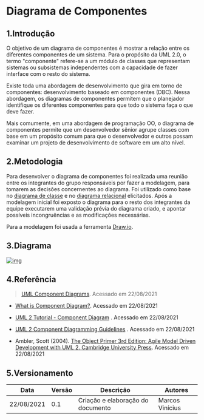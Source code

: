 # Diagrama de Componentes

## 1.Introdução
O objetivo de um diagrama de componentes é mostrar a relação entre os diferentes componentes de um sistema. Para o propósito da UML 2.0, o termo "componente" refere-se a um módulo de classes que representam sistemas ou subsistemas independentes com a capacidade de fazer interface com o resto do sistema.

Existe toda uma abordagem de desenvolvimento que gira em torno de componentes: desenvolvimento baseado em componentes (DBC). Nessa abordagem, os diagramas de componentes permitem que o planejador identifique os diferentes componentes para que todo o sistema faça o que deve fazer.

Mais comumente, em uma abordagem de programação OO, o diagrama de componentes permite que um desenvolvedor sênior agrupe classes com base em um propósito comum para que o desenvolvedor e outros possam examinar um projeto de desenvolvimento de software em um alto nível.

## 2.Metodologia
Para desenvolver o diagrama de componentes foi realizada uma reunião entre os integrantes do grupo responsáveis por fazer a modelagem, para tomarem as decisões concernentes ao diagrama. Foi utilizado como base no [diagrama de classe](/modelagem/diagrama_classes/) e no [diagrama relacional](/diagramaRelacional/diagrama_relacional/) elicitados. Após a modelagem inicial foi exposto o diagrama para o resto dos integrantes da equipe executarem uma validação prévia do diagrama criado, e apontar possíveis incongruências e as modificações necessárias.

Para a modelagem foi usada a ferramenta [Draw.io](https://draw.io).

## 3.Diagrama

[![img](https://i.ibb.co/zZc8K2s/diagrama-Componentes.jpg)](https://i.ibb.co/zZc8K2s/diagrama-Componentes.jpg) 


## 4.Referência
> [UML Component Diagrams](https://www.uml-diagrams.org/component-diagrams.html). Acessado em 22/08/2021

* [What is Component Diagram?](https://www.visual-paradigm.com/guide/uml-unified-modeling-language/what-is-component-diagram/). Acessado em 22/08/2021

* [UML 2 Tutorial - Component Diagram](https://sparxsystems.com/resources/tutorials/uml2/component-diagram.html) . Acessado em 22/08/2021

* [UML 2 Component Diagramming Guidelines](http://www.agilemodeling.com/style/componentDiagram.htm) . Acessado em 22/08/2021

* Ambler, Scott (2004). [The Object Primer 3rd Edition: Agile Model Driven Development with UML 2. Cambridge University Press](http://www.ambysoft.com/books/theObjectPrimer.html). Acessado em 22/08/2021



## 5.Versionamento

| Data       | Versão | Descrição                         | Autores     |
| ---------- | ------ | --------------------------------- | ----------- |
| 22/08/2021 |  0.1   | Criação e elaboração do documento | Marcos Vinícius |

